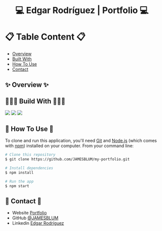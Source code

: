 <h1 align="center">💻 Edgar Rodríguez | Portfolio 💻</h1>

# 📋 Table Content 📋 
- [Overview](#Overview)
- [Built With](#👨🏽‍💻)
- [How To Use](#🚀-How-To-Use-🚀)
- [Contact](#Contact)

## ✨ Overview ✨

## 👨🏽‍💻 Build With 👨🏽‍💻
<p>
    <img src="https://img.shields.io/badge/React-20232A?style=for-the-badge&logo=react&logoColor=61DAFB">
    <img src="https://img.shields.io/badge/HTML5-E34F26?style=for-the-badge&logo=html5&logoColor=white">
    <img src="https://img.shields.io/badge/CSS3-1572B6?style=for-the-badge&logo=css3&logoColor=white">
</p>

## 🚀 How To Use 🚀
To clone and run this application, you'll need [Git](https://git-scm.com) and [Node.js](https://nodejs.org/en/download/) (which comes with [npm](http://npmjs.com)) installed on your computer. From your command line:

```bash
# Clone this repository
$ git clone https://github.com/JAMESBLUM/my-portfolio.git

# Install dependencies
$ npm install

# Run the app
$ npm start
```

## 📧 Contact 📧
- Website [Portfolio](https://portfolioedd.netlify.app/)
- GitHub [@JAMESBLUM](https://{https://github.com/JAMESBLUM})
- Linkedin [Edgar Rodríguez](https://www.linkedin.com/in/edgarrv/)
